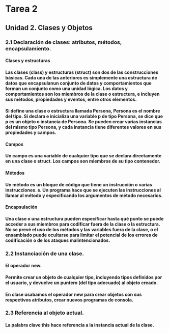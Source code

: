 # Tarea 2
## Unidad 2. Clases y Objetos
### 2.1 Declaración de clases: atributos, métodos, encapsulamiento.
####     Clases y estructuras
####     Las clases (class) y estructuras (struct) son dos de las construcciones básicas. Cada una de               las anteriores es simplemente una estructura de datos que encapsulanun conjunto de datos y                 comportamientos que forman un conjunto como una unidad lógica. Los datos y comportamientos son             los miembros de la clase o estructura, e incluyen sus métodos, propiedades y eventos, entre otros          elementos.
####     Si define una clase o estructura llamada Persona, Persona es el nombre del tipo. Si declara e              inicializa una variable p de tipo Persona, se dice que p es un objeto o instancia de Persona. Se           pueden crear varias instancias del mismo tipo Persona, y cada instancia tiene diferentes valores           en sus propiedades y campos.

####     Campos
####     Un campo es una variable de cualquier tipo que se declara directamente en una clase o struct. Los          campos son miembros de su tipo contenedor.

####     Métodos 
####     Un método es un bloque de código que tiene un instrucción o varias instrucciones. s. Un programa           hace que se ejecuten las instrucciones al llamar al método y especificando los argumentos de               método necesarios.

####     Encapsulación
####     Una clase o una estructura pueden especificar hasta qué punto se puede acceder a sus miembros              para codificar fuera de la clase o la estructura. No se prevé el uso de los métodos y las                  variables fuera de la clase, o el ensamblado puede ocultarse para limitar el potencial de los              errores de codificación o de los ataques malintencionados.

### 2.2 Instanciación de una clase.
####     El operador new.
####     Permite crear un objeto de cualquier tipo, incluyendo tipos definidos por el usuario, y devuelve           un puntero (del tipo adecuado) al objeto creado.
####     En clase usabamos el operador new para crear objetos con sus respectivos atributos, crear nuevos           programas de consola.

### 2.3 Referencia al objeto actual.  
####     La palabra clave this hace referencia a la instancia actual de la clase. 

